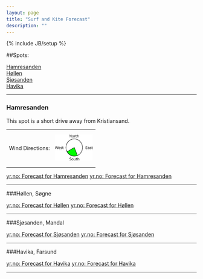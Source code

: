```yaml
---
layout: page
title: "Surf and Kite Forecast"
description: ""
---
```

{% include JB/setup %}

##Spots:

[Hamresanden](#hamresanden)
<br>
[Høllen](#hllen)
<br>
[Sjøsanden](#sjsanden)
<br>
[Havika](#havika)


---



### <a name="hamresanden"> Hamresanden </a>



This spot is a short drive away from Kristiansand.
     
        

<style>
table,th,td
{
border:0px solid black;
vertical-align: middle;
}
</style>

<table style="width:300px">
<tr style="height:100px">
  <td valign="center">Wind Directions:</td>
  <td valign="center"> 
		<img  src="/images/surf_kite_forcast/hamresanden.png" width="100" >
  </td>		
</tr>
</table>


<script src="http://www.yr.no/place/Norway/Vest-Agder/Kristiansand/Hamresanden/external_box_three_days.js"></script><noscript><a href="http://www.yr.no/place/Norway/Vest-Agder/Kristiansand/Hamresanden/">yr.no: Forecast for Hamresanden</a></noscript>
<script src="http://www.yr.no/place/Norway/Vest-Agder/Kristiansand/Hamresanden/external_box_hour_by_hour.js"></script><noscript><a href="http://www.yr.no/place/Norway/Vest-Agder/Kristiansand/Hamresanden/">yr.no: Forecast for Hamresanden</a></noscript>


---

###<a name="hllen">Høllen, Søgne </a>

<script src="http://www.yr.no/place/Norway/Vest-Agder/Søgne/Høllen/external_box_three_days.js"></script><noscript><a href="http://www.yr.no/place/Norway/Vest-Agder/Søgne/Høllen/">yr.no: Forecast for Høllen</a></noscript>
<script src="http://www.yr.no/place/Norway/Vest-Agder/Søgne/Høllen/external_box_hour_by_hour.js"></script><noscript><a href="http://www.yr.no/place/Norway/Vest-Agder/Søgne/Høllen/">yr.no: Forecast for Høllen</a></noscript>

---


###<a name="sjsanden">Sjøsanden, Mandal </a>

<script src="http://www.yr.no/place/Norway/Vest-Agder/Mandal/Sjøsanden/external_box_three_days.js"></script><noscript><a href="http://www.yr.no/place/Norway/Vest-Agder/Mandal/Sjøsanden/">yr.no: Forecast for Sjøsanden</a></noscript>
<script src="http://www.yr.no/place/Norway/Vest-Agder/Mandal/Sjøsanden/external_box_hour_by_hour.js"></script><noscript><a href="http://www.yr.no/place/Norway/Vest-Agder/Mandal/Sjøsanden/">yr.no: Forecast for Sjøsanden</a></noscript>

---

###<a name="havika">Havika, Farsund</a>

<script src="http://www.yr.no/place/Norway/Vest-Agder/Farsund/Havika/external_box_three_days.js"></script><noscript><a href="http://www.yr.no/place/Norway/Vest-Agder/Farsund/Havika/">yr.no: Forecast for Havika</a></noscript>
<script src="http://www.yr.no/place/Norway/Vest-Agder/Farsund/Havika/external_box_hour_by_hour.js"></script><noscript><a href="http://www.yr.no/place/Norway/Vest-Agder/Farsund/Havika/">yr.no: Forecast for Havika</a></noscript>


---

